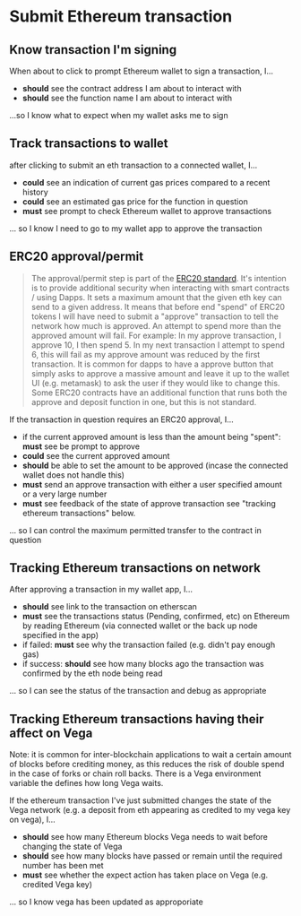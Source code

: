 # Submit Ethereum transaction

## Know transaction I'm signing
When about to click to prompt Ethereum wallet to sign a transaction, I...

- **should** see the contract address I am about to interact with
- **should** see the function name I am about to interact with

...so I know what to expect when my wallet asks me to sign
## Track transactions to wallet

after clicking to submit an eth transaction to a connected wallet, I...

- **could** see an indication of current gas prices compared to a recent history
- **could** see an estimated gas price for the function in question
- **must** see prompt to check Ethereum wallet to approve transactions

... so I know I need to go to my wallet app to approve the transaction

## ERC20 approval/permit

> The approval/permit step is part of the [ERC20 standard](https://ethereum.org/en/developers/docs/standards/tokens/erc-20/). It's intention is to provide additional security when interacting with smart contracts / using Dapps. It sets a maximum amount that the given eth key can send to a given address. It means that before end "spend" of ERC20 tokens I will have need to submit a "approve" transaction to tell the network how much is approved. An attempt to spend more than the approved amount will fail.
> For example: In my approve transaction, I approve 10, I then spend 5. In my next transaction I attempt to spend 6, this will fail as my approve amount was reduced by the first transaction.
> It is common for dapps to have a approve button that simply asks to approve a massive amount and leave it up to the wallet UI (e.g. metamask) to ask the user if they would like to change this. 
> Some ERC20 contracts have an additional function that runs both the approve and deposit function in one, but this is not standard.

If the transaction in question requires an ERC20 approval, I...

- if the current approved amount is less than the amount being "spent": **must** see be prompt to approve 
- **could** see the current approved amount
- **should** be able to set the amount to be approved (incase the connected wallet does not handle this)
- **must** send an approve transaction with either a user specified amount or a very large number
- **must** see feedback of the state of approve transaction see "tracking ethereum transactions" below.

... so I can control the maximum permitted transfer to the contract in question

## Tracking Ethereum transactions on network

After approving a transaction in my wallet app, I...

- **should** see link to the transaction on etherscan
- **must** see the transactions status (Pending, confirmed, etc) on Ethereum by reading Ethereum (via connected wallet or the back up node specified in the app) 
- if failed: **must** see why the transaction failed (e.g. didn't pay enough gas)
- if success: **should** see how many blocks ago the transaction was confirmed by the eth node being read

... so I can see the status of the transaction and debug as appropriate
## Tracking Ethereum transactions having their affect on Vega
Note: it is common for inter-blockchain applications to wait a certain amount of blocks before crediting money, as this reduces the risk of double spend in the case of forks or chain roll backs. There is a Vega environment variable the defines how long Vega waits.

If the ethereum transaction I've just submitted changes the state of the Vega network (e.g. a deposit from eth appearing as credited to my vega key on vega), I...

- **should** see how many Ethereum blocks Vega needs to wait before changing the state of Vega
- **should** see how many blocks have passed or remain until the required number has been met
- **must** see whether the expect action has taken place on Vega (e.g. credited Vega key)

... so I know vega has been updated as approporiate